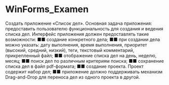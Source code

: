 # WinForms_Examen
Создать приложение «Список дел». Основная задача приложения: предоставить пользователю функциональность для создания и ведения списка дел.
Интерфейс приложения должен предоставлять такие возможности:
■■ создание конкретного дела;
■■ при создании дела можно указать: дату выполнения, время выполнения,
приоритет (высокий, средний, низкий), теги, текстовый комментарий,
прикрепленный файл;
■■ отображение списка дел на день, неделю, месяц;
■■ поиск дел по различным критериям поиска;
■■ сохранение списка дел в файл pdf-формата;
■■ создание проекта. Проект содержит набор дел;
■■ приложение должно поддерживать механизм Drag-and-Drop для переноса
дел из одного проекта в другой.
